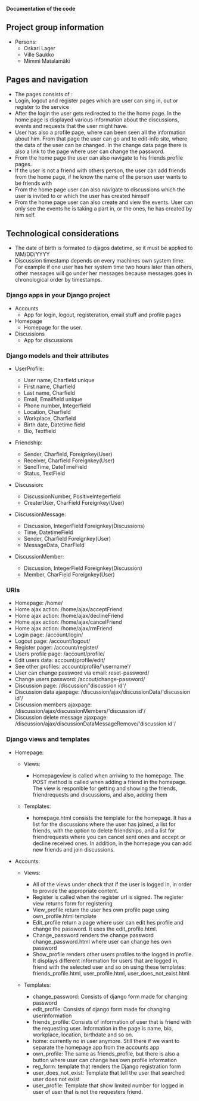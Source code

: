 **Documentation of the code**

## Project group information
* Persons:
  * Oskari Lager
  * Ville Saukko
  * Mimmi Matalamäki

## Pages and navigation
- The pages consists of :
- Login, logout and register pages which are user can sing in, out or register to the service
- After the login the user gets redirected to the the home page. In the home page is displayed various information about the discussions, events and requests that the user might have. 
- User has also a profile page, where can been seen all the information about him. From that page the user can go and to edit-info site, where the data of the user can be changed. In the change data page there is also a link to the page where user can change the password.
- From the home page the user can also navigate to his friends profile pages.
- If the user is not a friend with others person, the user can add friends from the home page, if he know the name of the person user wants to be friends with
- From the home page user can also navigate to discussions which the user is invited to or which the user has created himself
- From the home page user can also create and view the events. User can only see the events he is taking a part in, or the ones, he has created by him self.

## Technological considerations
- The date of birth is formated to djagos datetime, so it must be applied to MM/DD/YYYY
- Discussion timestamp depends on every machines own system time. For example if one user has her system time two hours later than others, other messages will go under her messages because messages goes in chronological order by timestamps.

### Django apps in your Django project
* Accounts
  * App for login, logout, registeration, email stuff and profile pages
* Homepage
  * Homepage for the user.
* Discussions
  * App for discussions

### Django models and their attributes
* UserProfile:
  * User name, Charfield unique
  * First name, Charfield
  * Last name, Charfield
  * Email, Emailfield unique
  * Phone number, Integerfield
  * Location, Charfield
  * Workplace, Charfield
  * Birth date, Datetime field
  * Bio, Textfield

* Friendship:
  * Sender, Charfield, Foreignkey(User)
  * Receiver, Charfield Foreignkey(User)
  * SendTime, DateTimeField
  * Status, TextField

* Discussion:
  * DiscussionNumber, PositiveIntegerfield
  * CreaterUser, CharField Foreignkey(User)

* DiscussionMessage:
  * Discussion, IntegerField Foreignkey(Discussions)
  * Time, DatetimeField
  * Sender, Charfield Foreignkey(User)
  * MessageData, CharField

* DiscussionMember:
  * Discussion, IntegerField Foreignkey(Discussion)
  * Member, CharField Foreignkey(User)


### URIs

- Homepage: /home/
- Home ajax action: /home/ajax/acceptFriend
- Home ajax action: /home/ajax/declineFriend
- Home ajax action: /home/ajax/cancelFriend
- Home ajax action: /home/ajax/rmFriend
- Login page: /account/login/
- Logout page: /account/logout/
- Register pager: /account/register/
- Users profile page: /account/profile/
- Edit users data: account/profile/edit/
- See other profiles: account/profile/'username'/
- User can change password via email: reset-password/
- Change users password: /accout/change-password/
- Discussion page: /discussion/'discussion id'/
- Discussion data ajaxpage: /discussion/ajax/discussionData/'discussion id'/
- Discussion members ajaxpage: /discussion/ajax/discussionMembers/'discussion id'/
- Discussion delete message ajaxpage: /discussion/ajax/discussionDataMessageRemove/'discussion id'/

### Django views and templates

* Homepage:
  * Views:
    * Homepageview is called when arriving to the homepage. The POST method is called when adding a friend in the homepage. The view is responible for getting and showing the friends, friendrequests and discussions, and also, adding them 


  * Templates:
    * homepage.html consists the template for the homepage. It has a list for the discussions where the user has joined, a list for friends, with the option to delete friendships, and a list for friendrequests where you can cancel sent ones and accept or decline received ones. In addition, in the homepage you can add new friends and join discussions. 

* Accounts:
  * Views:
    * All of the views under check that if the user is logged in, in order to provide the appropriate content.
    * Register is called when the register url is signed. The register view returns form for registering
    * View_profile return the user hes own profile page using own_profile.html template
    * Edit_profile return a page where user can edit hes profile and change the password. It uses the edit_profile.html.
    * Change_password renders the change password change_password.html where user can change hes own password
    * Show_profile renders other users profiles to the logged in profile. It displays different information for users that are logged in, friend with the selected user and so on using these templates: friends_profile.html, user_profile.html, user_does_not_exist.html
    
  * Templates:
    * change_password: Consists of django form made for changing password
    * edit_profile: Consists of django form made for changing userinformation
    * friends_profile: Consists of information of user that is friend with the requesting user. Information in the page is name, bio, workplace, location, birthdate and so on.
    * home: currently no in user anymore. Still there if we want to separate the homepage app from the accounts app
    * own_profile: The same as friends_profile, but there is also a button where user can change hes own profile information
    * reg_form: template that renders the Django registration form
    * user_does_not_exist: Template that tell the user that searched user does not exist
    * user_profile: Template that show limited number for logged in user of user that is not the requesters friend.

